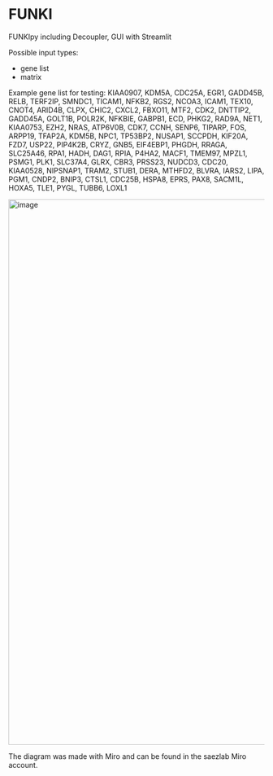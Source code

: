 # FUNKI

FUNKIpy including Decoupler, GUI with Streamlit  
  
Possible input types:
- gene list 
- matrix

Example gene list for testing: 
KIAA0907, KDM5A, CDC25A, EGR1, GADD45B, RELB, TERF2IP, SMNDC1, TICAM1, NFKB2, RGS2, NCOA3, ICAM1, TEX10, CNOT4, ARID4B, CLPX, CHIC2, CXCL2, FBXO11, MTF2, CDK2, DNTTIP2, GADD45A, GOLT1B, POLR2K, NFKBIE, GABPB1, ECD, PHKG2, RAD9A, NET1, KIAA0753, EZH2, NRAS, ATP6V0B, CDK7, CCNH, SENP6, TIPARP, FOS, ARPP19, TFAP2A, KDM5B, NPC1, TP53BP2, NUSAP1, SCCPDH, KIF20A, FZD7, USP22, PIP4K2B, CRYZ, GNB5, EIF4EBP1, PHGDH, RRAGA, SLC25A46, RPA1, HADH, DAG1, RPIA, P4HA2, MACF1, TMEM97, MPZL1, PSMG1, PLK1, SLC37A4, GLRX, CBR3, PRSS23, NUDCD3, CDC20, KIAA0528, NIPSNAP1, TRAM2, STUB1, DERA, MTHFD2, BLVRA, IARS2, LIPA, PGM1, CNDP2, BNIP3, CTSL1, CDC25B, HSPA8, EPRS, PAX8, SACM1L, HOXA5, TLE1, PYGL, TUBB6, LOXL1


<img width="1072" alt="image" src="https://github.com/saezlab/FUNKI/assets/7726751/5ee3e38a-1a99-474d-9027-37c4898f394a">

The diagram was made with Miro and can be found in the saezlab Miro account.


